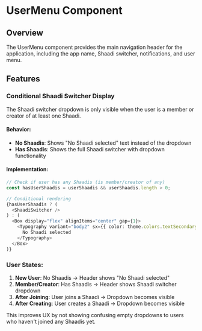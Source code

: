 # UserMenu Component

## Overview
The UserMenu component provides the main navigation header for the application, including the app name, Shaadi switcher, notifications, and user menu.

## Features

### Conditional Shaadi Switcher Display
The Shaadi switcher dropdown is only visible when the user is a member or creator of at least one Shaadi.

#### Behavior:
- **No Shaadis**: Shows "No Shaadi selected" text instead of the dropdown
- **Has Shaadis**: Shows the full Shaadi switcher with dropdown functionality

#### Implementation:
```typescript
// Check if user has any Shaadis (is member/creator of any)
const hasUserShaadis = userShaadis && userShaadis.length > 0;

// Conditional rendering
{hasUserShaadis ? (
  <ShaadiSwitcher />
) : (
  <Box display="flex" alignItems="center" gap={1}>
    <Typography variant="body2" sx={{ color: theme.colors.textSecondary }}>
      No Shaadi selected
    </Typography>
  </Box>
)}
```

### User States:
1. **New User**: No Shaadis → Header shows "No Shaadi selected"
2. **Member/Creator**: Has Shaadis → Header shows Shaadi switcher dropdown
3. **After Joining**: User joins a Shaadi → Dropdown becomes visible
4. **After Creating**: User creates a Shaadi → Dropdown becomes visible

This improves UX by not showing confusing empty dropdowns to users who haven't joined any Shaadis yet. 